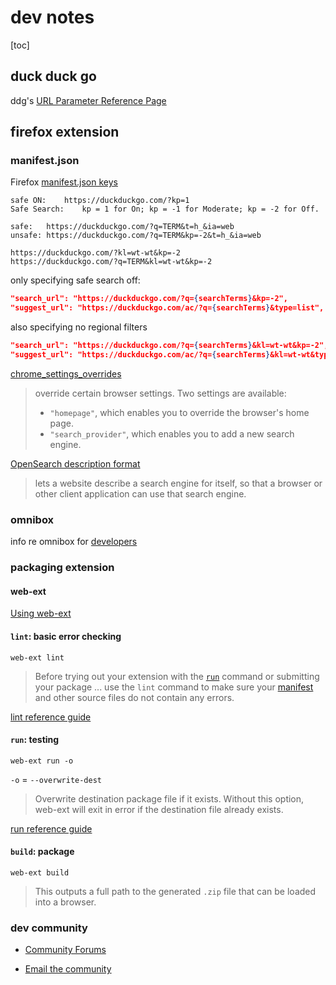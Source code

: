 # dev notes

[toc]

## duck duck go

ddg's [URL Parameter Reference Page](https://duckduckgo.com/params)

## firefox extension

### manifest.json

Firefox [manifest.json keys](https://developer.mozilla.org/en-US/docs/Mozilla/Add-ons/WebExtensions/manifest.json)

```
safe ON:	https://duckduckgo.com/?kp=1 
Safe Search: 	kp = 1 for On; kp = -1 for Moderate; kp = -2 for Off. 

safe:	https://duckduckgo.com/?q=TERM&t=h_&ia=web
unsafe:	https://duckduckgo.com/?q=TERM&kp=-2&t=h_&ia=web

https://duckduckgo.com/?kl=wt-wt&kp=-2
https://duckduckgo.com/?q=TERM&kl=wt-wt&kp=-2

```

only specifying safe search off:

```json
"search_url": "https://duckduckgo.com/?q={searchTerms}&kp=-2",
"suggest_url": "https://duckduckgo.com/ac/?q={searchTerms}&type=list",
```

also specifying no regional filters

```json
"search_url": "https://duckduckgo.com/?q={searchTerms}&kl=wt-wt&kp=-2",
"suggest_url": "https://duckduckgo.com/ac/?q={searchTerms}&kl=wt-wt&type=list",
```

[chrome_settings_overrides](https://developer.mozilla.org/en-US/docs/Mozilla/Add-ons/WebExtensions/manifest.json/chrome_settings_overrides)

> override certain browser settings. Two settings are available:
>
> - `"homepage"`, which enables you to override the browser's home page.
> - `"search_provider"`, which enables you to add a new search engine.

[OpenSearch description format](https://developer.mozilla.org/en-US/docs/Web/OpenSearch)

> lets a website describe a search engine for itself, so that a browser or other client application can use that search engine. 

### omnibox


info re omnibox for [developers](https://developer.mozilla.org/en-US/docs/Mozilla/Add-ons/WebExtensions/manifest.json/omnibox)

### packaging extension

#### web-ext

[Using web-ext](https://extensionworkshop.com/documentation/develop/getting-started-with-web-ext/#using-web-ext-section)

#### `lint`: basic error checking

```shell
web-ext lint
```

> Before trying out your extension with the [`run`](https://extensionworkshop.com/documentation/develop/web-ext-command-reference/#web-ext-run) command or submitting your package ... use the `lint` command to make sure your [manifest](https://developer.mozilla.org/Add-ons/WebExtensions/manifest.json) and other source files do not contain any errors.

[lint reference guide](https://extensionworkshop.com/documentation/develop/web-ext-command-reference/#web-ext-lint)

#### `run`: testing

```shell
web-ext run -o
```

`-o` = `--overwrite-dest`

> Overwrite destination package file if it exists. Without this option, web-ext will exit in error if the destination file already exists.

[run reference guide](https://extensionworkshop.com/documentation/develop/web-ext-command-reference/#web-ext-run) 

#### `build`: package

```shell
web-ext build
```

> This outputs a full path to the generated `.zip` file that can be loaded into a browser.

### dev community

- [Community Forums](https://discourse.mozilla.org/c/add-ons)

- [Email the community](https://mail.mozilla.org/listinfo/dev-addons)













